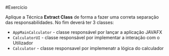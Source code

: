 #Exercício

Aplique a Técnica **Extract Class** de forma a fazer uma correta separação das responsabilidades.
No fim deverá ter 3 classes:
- `AppMainCalculator` - classe responsável por lançar a aplicação JAVAFX
- `CalculatorUI` - classe responsável por implementar a interação com o Utilizador
- `Calculator` - classe responsavel por implemenatr a lógica do calculador